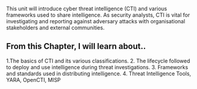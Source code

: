 This unit will introduce cyber threat intelligence (CTI) and various frameworks used to share intelligence. As security analysts, CTI is vital for investigating and reporting against adversary attacks with organisational stakeholders and external communities.

## From this Chapter, I will learn about.. 
1.The basics of CTI and its various classifications.
2. The lifecycle followed to deploy and use intelligence during threat investigations.
3. Frameworks and standards used in distributing intelligence.
4. Threat Intelligence Tools, YARA, OpenCTI, MISP 